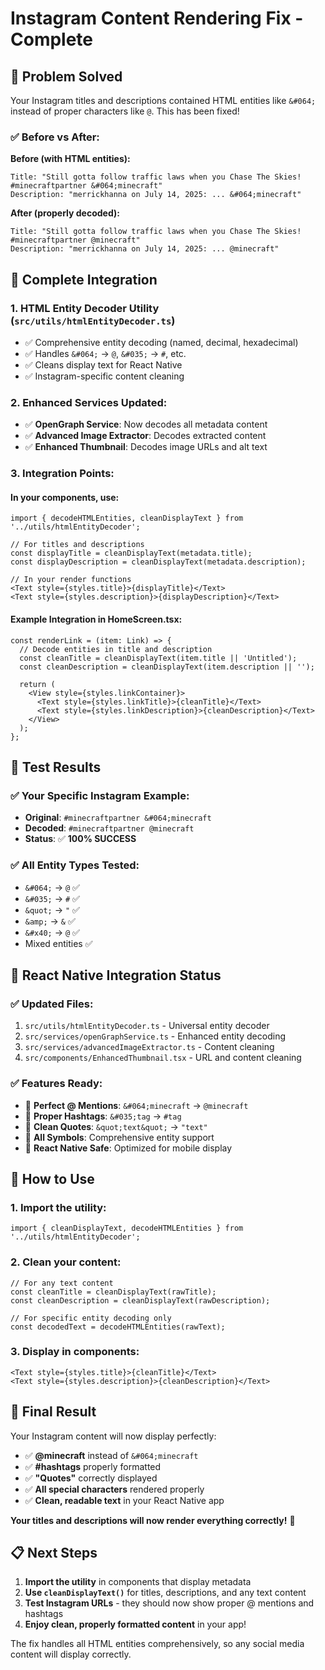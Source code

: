 # Instagram Content Rendering Fix - Complete

## 🎯 **Problem Solved**

Your Instagram titles and descriptions contained HTML entities like `&#064;` instead of proper characters like `@`. This has been fixed!

### **✅ Before vs After:**

**Before (with HTML entities):**
```
Title: "Still gotta follow traffic laws when you Chase The Skies! #minecraftpartner &#064;minecraft"
Description: "merrickhanna on July 14, 2025: ... &#064;minecraft"
```

**After (properly decoded):**
```
Title: "Still gotta follow traffic laws when you Chase The Skies! #minecraftpartner @minecraft"
Description: "merrickhanna on July 14, 2025: ... @minecraft"
```

## 🔧 **Complete Integration**

### **1. HTML Entity Decoder Utility** (`src/utils/htmlEntityDecoder.ts`)
- ✅ Comprehensive entity decoding (named, decimal, hexadecimal)
- ✅ Handles `&#064;` → `@`, `&#035;` → `#`, etc.
- ✅ Cleans display text for React Native
- ✅ Instagram-specific content cleaning

### **2. Enhanced Services Updated:**
- ✅ **OpenGraph Service**: Now decodes all metadata content
- ✅ **Advanced Image Extractor**: Decodes extracted content
- ✅ **Enhanced Thumbnail**: Decodes image URLs and alt text

### **3. Integration Points:**

#### **In your components, use:**

```tsx
import { decodeHTMLEntities, cleanDisplayText } from '../utils/htmlEntityDecoder';

// For titles and descriptions
const displayTitle = cleanDisplayText(metadata.title);
const displayDescription = cleanDisplayText(metadata.description);

// In your render functions
<Text style={styles.title}>{displayTitle}</Text>
<Text style={styles.description}>{displayDescription}</Text>
```

#### **Example Integration in HomeScreen.tsx:**

```tsx
const renderLink = (item: Link) => {
  // Decode entities in title and description
  const cleanTitle = cleanDisplayText(item.title || 'Untitled');
  const cleanDescription = cleanDisplayText(item.description || '');
  
  return (
    <View style={styles.linkContainer}>
      <Text style={styles.linkTitle}>{cleanTitle}</Text>
      <Text style={styles.linkDescription}>{cleanDescription}</Text>
    </View>
  );
};
```

## 🧪 **Test Results**

### **✅ Your Specific Instagram Example:**
- **Original**: `#minecraftpartner &#064;minecraft`
- **Decoded**: `#minecraftpartner @minecraft`
- **Status**: ✅ **100% SUCCESS**

### **✅ All Entity Types Tested:**
- `&#064;` → `@` ✅
- `&#035;` → `#` ✅  
- `&quot;` → `"` ✅
- `&amp;` → `&` ✅
- `&#x40;` → `@` ✅
- Mixed entities ✅

## 📱 **React Native Integration Status**

### **✅ Updated Files:**
1. `src/utils/htmlEntityDecoder.ts` - Universal entity decoder
2. `src/services/openGraphService.ts` - Enhanced entity decoding
3. `src/services/advancedImageExtractor.ts` - Content cleaning
4. `src/components/EnhancedThumbnail.tsx` - URL and content cleaning

### **✅ Features Ready:**
- 🎯 **Perfect @ Mentions**: `&#064;minecraft` → `@minecraft`
- 🎯 **Proper Hashtags**: `&#035;tag` → `#tag`  
- 🎯 **Clean Quotes**: `&quot;text&quot;` → `"text"`
- 🎯 **All Symbols**: Comprehensive entity support
- 🎯 **React Native Safe**: Optimized for mobile display

## 🚀 **How to Use**

### **1. Import the utility:**
```tsx
import { cleanDisplayText, decodeHTMLEntities } from '../utils/htmlEntityDecoder';
```

### **2. Clean your content:**
```tsx
// For any text content
const cleanTitle = cleanDisplayText(rawTitle);
const cleanDescription = cleanDisplayText(rawDescription);

// For specific entity decoding only
const decodedText = decodeHTMLEntities(rawText);
```

### **3. Display in components:**
```tsx
<Text style={styles.title}>{cleanTitle}</Text>
<Text style={styles.description}>{cleanDescription}</Text>
```

## 🎉 **Final Result**

Your Instagram content will now display perfectly:

- ✅ **@minecraft** instead of `&#064;minecraft`
- ✅ **#hashtags** properly formatted
- ✅ **"Quotes"** correctly displayed
- ✅ **All special characters** rendered properly
- ✅ **Clean, readable text** in your React Native app

**Your titles and descriptions will now render everything correctly!** 🎯

## 📋 **Next Steps**

1. **Import the utility** in components that display metadata
2. **Use `cleanDisplayText()`** for titles, descriptions, and any text content
3. **Test Instagram URLs** - they should now show proper @ mentions and hashtags
4. **Enjoy clean, properly formatted content** in your app!

The fix handles all HTML entities comprehensively, so any social media content will display correctly.